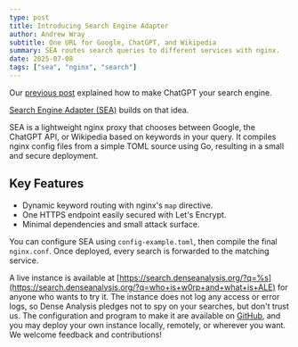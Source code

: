 ```yaml
---
type: post
title: Introducing Search Engine Adapter
author: Andrew Wray
subtitle: One URL for Google, ChatGPT, and Wikipedia
summary: SEA routes search queries to different services with nginx.
date: 2025-07-08
tags: ["sea", "nginx", "search"]
---
```


Our [previous post](/blog/post/2025-06-01-chatgpt-default-search-engine/)
explained how to make ChatGPT your search engine.


[Search Engine Adapter (SEA)](https://github.com/dense-analysis/sea)
builds on that idea.

SEA is a lightweight nginx proxy that chooses between Google, the ChatGPT API,
or Wikipedia based on keywords in your query.
It compiles nginx config files from a simple TOML source using Go, resulting in
a small and secure deployment.

## Key Features

* Dynamic keyword routing with nginx's `map` directive.
* One HTTPS endpoint easily secured with Let's Encrypt.
* Minimal dependencies and small attack surface.

You can configure SEA using `config-example.toml`, then compile the final
`nginx.conf`. Once deployed, every search is forwarded to the matching service.

A live instance is available at
[https://search.denseanalysis.org/?q=%s](https://search.denseanalysis.org/?q=who+is+w0rp+and+what+is+ALE)
for anyone who wants to try it. The instance does not log any access or error
logs, so Dense Analysis pledges not to spy on your searches, but don't trust us.
The configuration and program to make it are available on
[GitHub](https://github.com/dense-analysis/sea), and you may deploy your own
instance locally, remotely, or wherever you want. We welcome feedback and
contributions!
